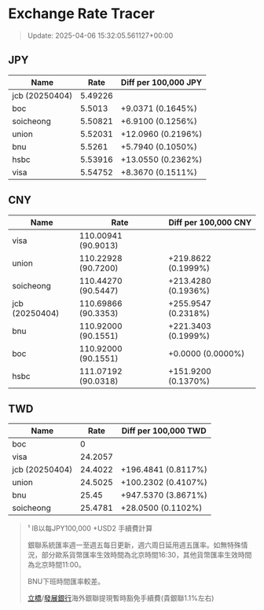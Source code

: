 # Exchange Rate Tracer

> Update: 2025-04-06 15:32:05.561127+00:00

## JPY

| Name           |    Rate | Diff per 100,000 JPY   |
|----------------|---------|------------------------|
| jcb (20250404) | 5.49226 |                        |
| boc            | 5.5013  | +9.0371 (0.1645%)      |
| soicheong      | 5.50821 | +6.9100 (0.1256%)      |
| union          | 5.52031 | +12.0960 (0.2196%)     |
| bnu            | 5.5261  | +5.7940 (0.1050%)      |
| hsbc           | 5.53916 | +13.0550 (0.2362%)     |
| visa           | 5.54752 | +8.3670 (0.1511%)      |

## CNY

| Name           | Rate                | Diff per 100,000 CNY   |
|----------------|---------------------|------------------------|
| visa           | 110.00941	(90.9013) |                        |
| union          | 110.22928	(90.7200) | +219.8622 (0.1999%)    |
| soicheong      | 110.44270	(90.5447) | +213.4280 (0.1936%)    |
| jcb (20250404) | 110.69866	(90.3353) | +255.9547 (0.2318%)    |
| bnu            | 110.92000	(90.1551) | +221.3403 (0.1999%)    |
| boc            | 110.92000	(90.1551) | +0.0000 (0.0000%)      |
| hsbc           | 111.07192	(90.0318) | +151.9200 (0.1370%)    |

## TWD

| Name           |    Rate | Diff per 100,000 TWD   |
|----------------|---------|------------------------|
| boc            |  0      |                        |
| visa           | 24.2057 |                        |
| jcb (20250404) | 24.4022 | +196.4841 (0.8117%)    |
| union          | 24.5025 | +100.2302 (0.4107%)    |
| bnu            | 25.45   | +947.5370 (3.8671%)    |
| soicheong      | 25.4781 | +28.0500 (0.1102%)     |


> ¹ IB以每JPY100,000 +USD2 手續費計算
>
> 銀聯系統匯率週一至週五每日更新，週六周日延用週五匯率。如無特殊情況，部分歐系貨幣匯率生效時間為北京時間16:30，其他貨幣匯率生效時間為北京時間11:00。
>
> BNU下班時間匯率較差。
>
> [立橋](https://www.wlbank.com.mo/uploads/ueditor/file/20181211/1544536513900230.pdf)/[發展銀行](https://www.mdb.com.mo/Service_Charges_20230728.pdf)海外銀聯提現暫時豁免手續費(貴銀聯1.1%左右)

